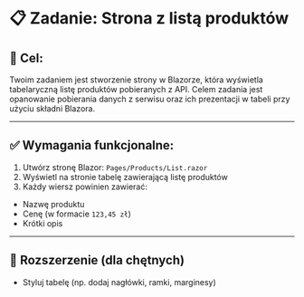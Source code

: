 # 📋 Zadanie: Strona z listą produktów

## 🧩 Cel:

Twoim zadaniem jest stworzenie strony w Blazorze, która wyświetla tabelaryczną listę produktów pobieranych z API.
Celem zadania jest opanowanie pobierania danych z serwisu oraz ich prezentacji w tabeli przy użyciu składni Blazora.

---


## ✅ Wymagania funkcjonalne:

1. Utwórz stronę Blazor: `Pages/Products/List.razor`
2. Wyświetl na stronie tabelę zawierającą listę produktów
3. Każdy wiersz powinien zawierać:
- Nazwę produktu
- Cenę (w formacie `123,45 zł`)
- Krótki opis

---

## 🧠 Rozszerzenie (dla chętnych)
- Styluj tabelę (np. dodaj nagłówki, ramki, marginesy)